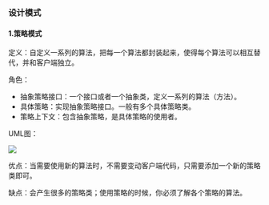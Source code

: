 ### 设计模式

#### 1.策略模式

定义：自定义一系列的算法，把每一个算法都封装起来，使得每个算法可以相互替代，并和客户端独立。

角色：

- 抽象策略接口：一个接口或者一个抽象类，定义一系列的算法（方法）。
- 具体策略：实现抽象策略接口。一般有多个具体策略类。
- 策略上下文：包含抽象策略，是具体策略的使用者。

UML图：

![](E:\docs\learn\photos\pattern\策略模式.jpg)

优点：当需要使用新的算法时，不需要变动客户端代码，只需要添加一个新的策略类即可。

缺点：会产生很多的策略类；使用策略的时候，你必须了解各个策略的算法。
